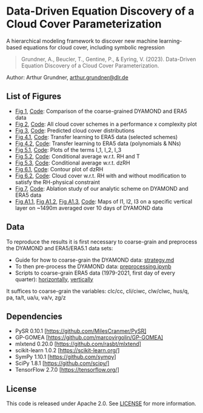 # Data-Driven Equation Discovery of a Cloud Cover Parameterization
A hierarchical modeling framework to discover new machine learning-based equations for cloud cover, including symbolic regression

> Grundner, A., Beucler, T., Gentine, P., & Eyring, V. (2023). Data-Driven Equation Discovery of a Cloud Cover Parameterization.

Author: Arthur Grundner, [arthur.grundner@dlr.de](mailto:arthur.grundner@dlr.de)

## List of Figures

- [Fig 1](sec2_data/era5_dyamond_comp_4_vars.pdf), [Code](sec2_data/analyze_data.ipynb): Comparison of the coarse-grained DYAMOND and ERA5 data
- [Fig 2](sec5_results/sec512_balancing_performance_and_complexity/performance_vs_complexity_logscale_pysr_fixed.pdf), [Code](sec5_results/sec512_balancing_performance_and_complexity/combine_results_dyamond.ipynb): All cloud cover schemes in a performance x complexity plot
- [Fig 3](sec5_results/sec52_split_by_cloud_regimes/distributions_selected_schemes_pd.pdf), [Code](sec5_results/sec52_split_by_cloud_regimes/combining_selected_distributions.ipynb): Predicted cloud cover distributions
- [Fig 4.1](sec5_results/sec53_transferability_to_era5/era5_1979-2021/tf_main_scatter.pdf), [Code](sec5_results/sec53_transferability_to_era5/combine_results.ipynb): Transfer learning to ERA5 data (selected schemes)
- [Fig 4.2](sec5_results/sec53_transferability_to_era5/era5_1979-2021/tf_add_scatter.pdf), [Code](sec5_results/sec53_transferability_to_era5/combine_results.ipynb): Transfer learning to ERA5 data (polynomials & NNs)
- [Fig 5.1](sec6_physical_interpretation/I1_I2_I3.pdf), [Code](sec6_physical_interpretation/optimize_coefs_EQ4_check_physical_eqns.ipynb): Plots of the terms I_1, I_2, I_3
- [Fig 5.2](sec6_physical_interpretation/rh_and_T_vs_cl_area.pdf), [Code](sec6_physical_interpretation/analyzing_eqns.ipynb): Conditional average w.r.t. RH and T
- [Fig 5.3](sec6_physical_interpretation/rh_z_vs_cl_area_new.pdf), [Code](sec6_physical_interpretation/analyzing_eqns.ipynb): Conditional average w.r.t. dzRH
- [Fig 6.1](sec6_physical_interpretation/derivative_of_f_wrt_rh.pdf), [Code](sec6_physical_interpretation/dzRH_contour_plot.ipynb): Contour plot of dzRH
- [Fig 6.2](sec6_physical_interpretation/RH_vs_cl_area_mod.pdf), [Code](sec6_physical_interpretation/pdp_plot_rh.ipynb): Cloud cover w.r.t. RH with and without modification to satisfy the RH-physical constraint
- [Fig 7](sec6_physical_interpretation/ablation_study_dyamond/dyamond_era5_ablation_study_results.pdf), [Code](sec6_physical_interpretation/ablation_study_dyamond/plot_results.ipynb): Ablation study of our analytic scheme on DYAMOND and ERA5 data
- [Fig A1.1](appendix/I1_lv_41_20160811-0820_timmean.pdf), [Fig A1.2](appendix/I2_lv_41_20160811-0820_timmean.pdf), [Fig A1.3](appendix/I3_lv_41_20160811-0820_timmean.pdf), [Code](appendix/plotting_I1_I2_I3_geographical.ipynb): Maps of I1, I2, I3 on a specific vertical layer on ~1490m averaged over 10 days of DYAMOND data

## Data

To reproduce the results it is first necessary to coarse-grain and preprocess the DYAMOND and ERA5/ERA5.1 data sets:
- Guide for how to coarse-grain the DYAMOND data: [strategy.md](sec2_data/sec21_DYAMOND/strategy.txt)
- To then pre-process the DYAMOND data: [preprocessing.ipynb](sec2_data/sec21_DYAMOND/preprocessing.ipynb) 
- Scripts to coarse-grain ERA5 data (1979-2021, first day of every quarter): [horizontally](sec2_data/sec22_ERA5/horizontal_coarse-graining), [vertically](sec2_data/vertical_coarse-graining)

It suffices to coarse-grain the variables: clc/cc, cli/ciwc, clw/clwc, hus/q, pa, ta/t, ua/u, va/v, zg/z

## Dependencies

- PySR 0.10.1 [https://github.com/MilesCranmer/PySR]
- GP-GOMEA [https://github.com/marcovirgolin/GP-GOMEA]
- mlxtend 0.20.0 [https://github.com/rasbt/mlxtend]
- scikit-learn 1.0.2 [https://scikit-learn.org/]
- SymPy 1.10.1 [https://github.com/sympy]
- SciPy 1.8.1 [https://github.com/scipy/]
- TensorFlow 2.7.0 [https://tensorflow.org/]

## License
This code is released under Apache 2.0. See [LICENSE](LICENSE) for more information.
